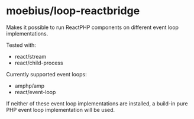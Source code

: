moebius/loop-reactbridge
========================

Makes it possible to run ReactPHP components on different event loop implementations.

Tested with:

 * react/stream
 * react/child-process

Currently supported event loops:

 * amphp/amp
 * react/event-loop

If neither of these event loop implementations are installed, a build-in pure PHP 
event loop implementation will be used.

